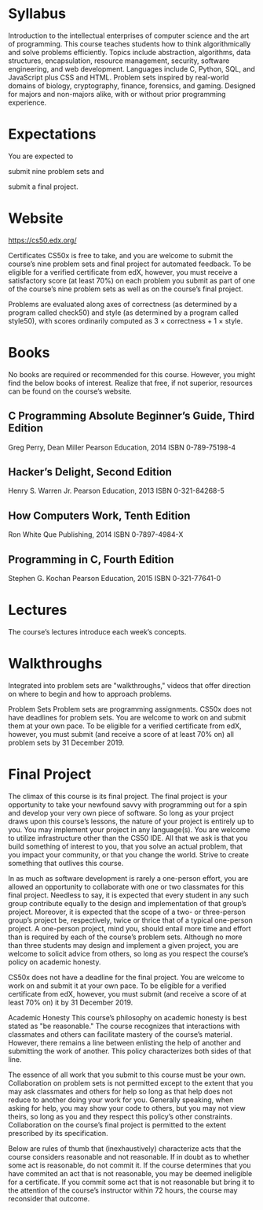 # Syllabus
Introduction to the intellectual enterprises of computer science and the art of programming. This course teaches students how to think algorithmically and solve problems efficiently. Topics include abstraction, algorithms, data structures, encapsulation, resource management, security, software engineering, and web development. Languages include C, Python, SQL, and JavaScript plus CSS and HTML. Problem sets inspired by real-world domains of biology, cryptography, finance, forensics, and gaming. Designed for majors and non-majors alike, with or without prior programming experience.

# Expectations
You are expected to

submit nine problem sets and

submit a final project.

# Website
https://cs50.edx.org/

Certificates
CS50x is free to take, and you are welcome to submit the course’s nine problem sets and final project for automated feedback. To be eligible for a verified certificate from edX, however, you must receive a satisfactory score (at least 70%) on each problem you submit as part of one of the course’s nine problem sets as well as on the course’s final project.

Problems are evaluated along axes of correctness (as determined by a program called check50) and style (as determined by a program called style50), with scores ordinarily computed as 3 × correctness + 1 × style.

# Books
No books are required or recommended for this course. However, you might find the below books of interest. Realize that free, if not superior, resources can be found on the course’s website.

## C Programming Absolute Beginner’s Guide, Third Edition
Greg Perry, Dean Miller
Pearson Education, 2014
ISBN 0-789-75198-4

## Hacker’s Delight, Second Edition
Henry S. Warren Jr.
Pearson Education, 2013
ISBN 0-321-84268-5

## How Computers Work, Tenth Edition
Ron White
Que Publishing, 2014
ISBN 0-7897-4984-X

## Programming in C, Fourth Edition
Stephen G. Kochan
Pearson Education, 2015
ISBN 0-321-77641-0

# Lectures
The course’s lectures introduce each week’s concepts.

# Walkthroughs
Integrated into problem sets are "walkthroughs," videos that offer direction on where to begin and how to approach problems.

Problem Sets
Problem sets are programming assignments. CS50x does not have deadlines for problem sets. You are welcome to work on and submit them at your own pace. To be eligible for a verified certificate from edX, however, you must submit (and receive a score of at least 70% on) all problem sets by 31 December 2019.

# Final Project
The climax of this course is its final project. The final project is your opportunity to take your newfound savvy with programming out for a spin and develop your very own piece of software. So long as your project draws upon this course’s lessons, the nature of your project is entirely up to you. You may implement your project in any language(s). You are welcome to utilize infrastructure other than the CS50 IDE. All that we ask is that you build something of interest to you, that you solve an actual problem, that you impact your community, or that you change the world. Strive to create something that outlives this course.

In as much as software development is rarely a one-person effort, you are allowed an opportunity to collaborate with one or two classmates for this final project. Needless to say, it is expected that every student in any such group contribute equally to the design and implementation of that group’s project. Moreover, it is expected that the scope of a two- or three-person group’s project be, respectively, twice or thrice that of a typical one-person project. A one-person project, mind you, should entail more time and effort than is required by each of the course’s problem sets. Although no more than three students may design and implement a given project, you are welcome to solicit advice from others, so long as you respect the course’s policy on academic honesty.

CS50x does not have a deadline for the final project. You are welcome to work on and submit it at your own pace. To be eligible for a verified certificate from edX, however, you must submit (and receive a score of at least 70% on) it by 31 December 2019.

Academic Honesty
This course’s philosophy on academic honesty is best stated as "be reasonable." The course recognizes that interactions with classmates and others can facilitate mastery of the course’s material. However, there remains a line between enlisting the help of another and submitting the work of another. This policy characterizes both sides of that line.

The essence of all work that you submit to this course must be your own. Collaboration on problem sets is not permitted except to the extent that you may ask classmates and others for help so long as that help does not reduce to another doing your work for you. Generally speaking, when asking for help, you may show your code to others, but you may not view theirs, so long as you and they respect this policy’s other constraints. Collaboration on the course’s final project is permitted to the extent prescribed by its specification.

Below are rules of thumb that (inexhaustively) characterize acts that the course considers reasonable and not reasonable. If in doubt as to whether some act is reasonable, do not commit it. If the course determines that you have commited an act that is not reasonable, you may be deemed ineligible for a certificate. If you commit some act that is not reasonable but bring it to the attention of the course’s instructor within 72 hours, the course may reconsider that outcome.
